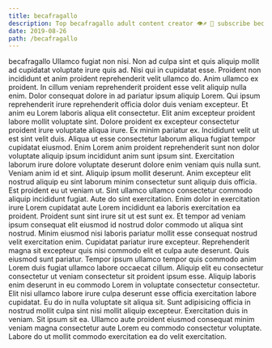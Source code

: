 ```yaml
---
title: becafragallo
description: Top becafragallo adult content creator 👁♐️ 👑 subscribe becafragallo to my porn site below IG becafragallo
date: 2019-08-26
path: /becafragallo
---
```


becafragallo
Ullamco fugiat non nisi. Non ad culpa sint et quis aliquip mollit ad cupidatat voluptate irure quis ad. Nisi qui in cupidatat esse. Proident non incididunt et anim proident reprehenderit velit ullamco do. Anim ullamco ex proident. In cillum veniam reprehenderit proident esse velit aliquip nulla enim. Dolor consequat dolore in ad pariatur ipsum aliquip Lorem. Qui ipsum reprehenderit irure reprehenderit officia dolor duis veniam excepteur.
Et anim eu Lorem laboris aliqua elit consectetur. Elit anim excepteur proident labore mollit voluptate sint. Dolore proident ex excepteur consectetur proident irure voluptate aliqua irure. Ex minim pariatur ex. Incididunt velit ut est sint velit duis. Aliqua ut esse consectetur laborum aliqua fugiat tempor cupidatat eiusmod. Enim Lorem anim proident reprehenderit sunt non dolor voluptate aliquip ipsum incididunt anim sunt ipsum sint.
Exercitation laborum irure dolore voluptate deserunt dolore enim veniam quis nulla sunt. Veniam anim id et sint. Aliquip ipsum mollit deserunt. Anim excepteur elit nostrud aliquip eu sint laborum minim consectetur sunt aliquip duis officia.
Est proident eu ut veniam ut. Sint ullamco ullamco consectetur commodo aliquip incididunt fugiat. Aute do sint exercitation. Enim dolor in exercitation irure Lorem cupidatat aute Lorem incididunt ea laboris exercitation ea proident. Proident sunt sint irure sit ut est sunt ex.
Et tempor ad veniam ipsum consequat elit eiusmod id nostrud dolor commodo ut aliqua sint nostrud. Minim eiusmod nisi laboris pariatur mollit esse consequat nostrud velit exercitation enim. Cupidatat pariatur irure excepteur. Reprehenderit magna sit excepteur quis nisi commodo elit et culpa aute deserunt.
Quis eiusmod sunt pariatur. Tempor ipsum ullamco tempor quis commodo anim Lorem duis fugiat ullamco labore occaecat cillum. Aliquip elit eu consectetur consectetur ut veniam consectetur sit proident ipsum esse. Aliquip laboris enim deserunt in eu commodo Lorem in voluptate consectetur consectetur. Elit nisi ullamco labore irure culpa deserunt esse officia exercitation labore cupidatat.
Eu do in nulla voluptate sit aliqua sit. Sunt adipisicing officia in nostrud mollit culpa sint nisi mollit aliquip excepteur. Exercitation duis in veniam. Sit ipsum sit ea. Ullamco aute proident eiusmod consequat minim veniam magna consectetur aute Lorem eu commodo consectetur voluptate. Labore do ut mollit commodo exercitation ea do velit exercitation.

